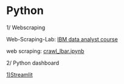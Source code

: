 # Python


1/ Webscraping 

Web-Scraping-Lab: [IBM data analyst course](https://github.com/vanthachvn80/Python/blob/main/webscraping/3.%20Web-Scraping-Lab%20(IBM%20data%20analyst)%202023.ipynb)

web scraping: [crawl_lbar.ipynb]( https://github.com/vanthachvn80/Python/blob/main/webscraping/crawl_lbar.ipynb)

2/ Python dashboard

[1)Streamlit](https://github.com/vanthachvn80/Python/tree/main/Python%20Dashboard/1.%20Streamlit)
